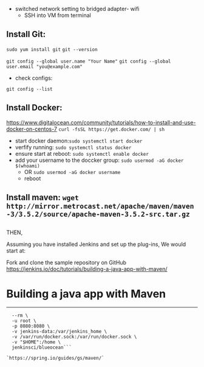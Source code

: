 * switched network setting to bridged adapter- wifi
    - SSH into VM from terminal


## Install Git:
`sudo yum install git`
`git --version`
 
`git config --global user.name "Your Name"`
`git config --global user.email "you@example.com"`

- check configs:
 
`git config --list`

## Install Docker:
https://www.digitalocean.com/community/tutorials/how-to-install-and-use-docker-on-centos-7
`curl -fsSL https://get.docker.com/ | sh`
- start docker daemon:`sudo systemctl start docker`
- verfify running: `sudo systemctl status docker`
- ensure start at reboot: `sudo systemctl enable docker`
- add your username to the doccker group: `sudo usermod -aG docker $(whoami)`
    - OR `sudo usermod -aG docker username`
    - reboot

## Install  maven: `wget http://mirror.metrocast.net/apache/maven/maven-3/3.5.2/source/apache-maven-3.5.2-src.tar.gz`

## 
THEN,
 
Assuming you have installed Jenkins and set up the plug-ins, We would start at:

Fork and clone the sample repository on GitHub
https://jenkins.io/doc/tutorials/building-a-java-app-with-maven/

# Building a java app with Maven 
---
```docker run \
  --rm \
  -u root \
  -p 8080:8080 \
  -v jenkins-data:/var/jenkins_home \
  -v /var/run/docker.sock:/var/run/docker.sock \
  -v "$HOME":/home \
  jenkinsci/blueocean```

`https://spring.io/guides/gs/maven/`



